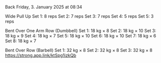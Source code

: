 Back
Friday, 3. January 2025 at 08:34

Wide Pull Up
Set 1: 8 reps
Set 2: 7 reps
Set 3: 7 reps
Set 4: 5 reps
Set 5: 3 reps

Bent Over One Arm Row (Dumbbell)
Set 1: 18 kg × 8
Set 2: 18 kg × 10
Set 3: 18 kg × 9
Set 4: 18 kg × 7
Set 5: 18 kg × 10
Set 6: 18 kg × 10
Set 7: 18 kg × 6
Set 8: 18 kg × 7

Bent Over Row (Barbell)
Set 1: 32 kg × 8
Set 2: 32 kg × 8
Set 3: 32 kg × 8
 https://strong.app.link/ktSpg1izkQb